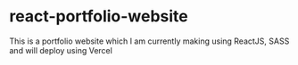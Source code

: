 # react-portfolio-website
This is a portfolio website which I am currently making using ReactJS, SASS and will deploy using Vercel
